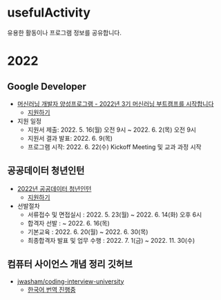 # usefulActivity
유용한 활동이나 프로그램 정보를 공유합니다.
<br>
# 2022
## Google Developer

- [머신러닝 개발자 양성프로그램 - 2022년 3기 머신러닝 부트캠프를 시작합니다](https://rsvp.withgoogle.com/events/google-machine-learning-bootcamp_84589b)
  - [지원하기](https://docs.google.com/forms/d/e/1FAIpQLScfuiNyPNQOmT7vzFePs9Ppk8Q06B_NdvegDQFTeX7gG_0E5A/viewform)
- 지원 일정
  - 지원서 제출: 2022. 5. 16(월) 오전 9시 ~ 2022. 6. 2(목) 오전  9시
  - 지원서 결과 발표: 2022. 6. 9(목)
  - 프로그램 시작: 2022. 6. 22(수) Kickoff Meeting 및 교과 과정 시작

## 공공데이터 청년인턴

- [2022년 공공데이터 청년인턴](https://opendata2022.co.kr/rct/announcement)
  - [지원하기](https://recruit.incruit.com/opendata2022/)
- 선발절차
  - 서류접수 및 면접실시 : 2022. 5. 23(월) ~ 2022. 6. 14(화) 오후 6시
  - 합격자 선발 : ~ 2022. 6. 16(목)
  - 기본교육 : 2022. 6. 20(월) ~ 2022. 6. 30(목)
  - 최종합격자 발표 및 업무 수행 : 2022. 7. 1(금) ~ 2022. 11. 30(수)

## 컴퓨터 사이언스 개념 정리 깃허브
- [jwasham/coding-interview-university](https://github.com/jwasham/coding-interview-university)
  - [한국어 번역 진행중](https://github.com/jwasham/coding-interview-university/issues/118)
